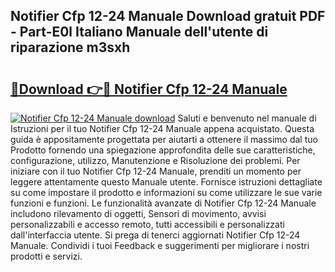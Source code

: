 ## Notifier Cfp 12-24 Manuale Download gratuit PDF - Part-E0l Italiano Manuale dell'utente di riparazione m3sxh

# <h2><a href="http://dfbezl.blite.top/?on=Notifier+Cfp+12-24+Manuale">🔗Download 👉🔴 Notifier Cfp 12-24 Manuale</a></h2>

[![Notifier Cfp 12-24 Manuale download](https://i.imgur.com/lujVjoI.png)](http://dfbezl.blite.top/?on=Notifier+Cfp+12-24+Manuale)
Saluti e benvenuto nel manuale di Istruzioni per il tuo Notifier Cfp 12-24 Manuale appena acquistato. Questa guida è appositamente progettata per aiutarti a ottenere il massimo dal tuo Prodotto fornendo una spiegazione approfondita delle sue caratteristiche, configurazione, utilizzo, Manutenzione e Risoluzione dei problemi. Per iniziare con il tuo Notifier Cfp 12-24 Manuale, prenditi un momento per leggere attentamente questo Manuale utente. Fornisce istruzioni dettagliate su come impostare il prodotto e informazioni su come utilizzare le sue varie funzioni e funzioni. Le funzionalità avanzate di Notifier Cfp 12-24 Manuale includono rilevamento di oggetti, Sensori di movimento, avvisi personalizzabili e accesso remoto, tutti accessibili e personalizzati dall'interfaccia utente. Si prega di tenerci aggiornati Notifier Cfp 12-24 Manuale. Condividi i tuoi Feedback e suggerimenti per migliorare i nostri prodotti e servizi.
